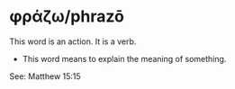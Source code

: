# φράζω/phrazō
This word is an action. It is a verb.
* This word means to explain the meaning of something.

See: Matthew 15:15
